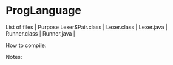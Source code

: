 # ProgLanguage
List of files | Purpose
Lexer$Pair.class  |
Lexer.class       |
Lexer.java        |
Runner.class      |
Runner.java       |

How to compile:


Notes:

